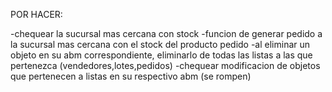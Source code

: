 POR HACER:

-chequear la sucursal mas cercana con stock
-funcion de generar pedido a la sucursal mas cercana con el stock del producto pedido
-al eliminar un objeto en su abm correspondiente, eliminarlo de todas las listas a las que pertenezca (vendedores,lotes,pedidos)
-chequear modificacion de objetos que pertenecen a listas en su respectivo abm (se rompen)
